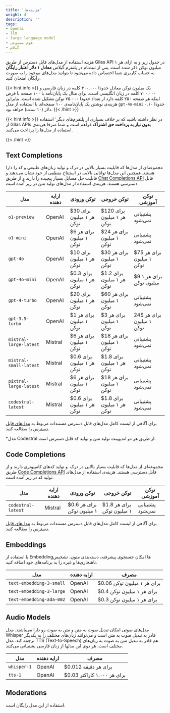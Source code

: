 ```yaml
---
title: 'هزینه‌ها'
weight: 4
description: ''
tags:
- openai
- llm
- large language model
- هوش مصنوعی
- گیلاس
---
```




هزینه استفاده از مدل‌های قابل دسترس از طریق Gilas API در جدول زیر و به ازای هر ۱ میلیون توکن ذکر شده است. پس از ثبت‌نام در پلتفرم گیلاس **معادل ۱ دلار اعتبار رایگان** به حساب کاربری شما اختصاص داده می‌شود تا بتوانید مدل‌های موجود را به صورت رایگان امتحان کنید. 


{{< hint info >}}
یک میلیون توکن معادل حدودا ۳۰۰.۰۰۰ کلمه در زبان فارسی و ۷۰۰.۰۰۰ کلمه در زبان انگلیسی است. برای مثال یک پایان‌نامه با ۱۰۰ صفحه با فرض اینکه هر صفحه ۲۵۰ کلمه دارد از تعداد حدودا ۷۵.۰۰۰ توکن تشکیل شده است. بنابراین هزینه‌ی نوشتن یک پایان‌نامه‌ی ۱۰۰ صفحه‌ای با استفاده از مدل‌ `gpt-4o-mini`   حدودا ۰.۱۰ دلار (۱۰ سنت) خواهد بود.
{{< /hint >}}


{{< hint info >}}
در نظر داشته باشید که بر خلاف بسیاری از پلتفرم‌های دیگر٬ استفاده از Gilas APIs **بدون نیاز به پرداخت حق اشتراک** فراهم است و شما صرفا هزینه‌ی استفاده از مدل‌ها را پرداخت می‌کنید.

{{< /hint >}}


## Text Completions

مجموعه‌ای از مدل‌ها که قابلیت بسیار بالایی در درک و تولید زبان‌های طبیعی و کد را دارا هستند. همچنین این مدل‌ها توانایی بالایی در استنتاج منطقی از خود نشان می‌دهند و قابلیت حل مسایل بسیار پیچیده را دارند  و از طریق [Chat Completions API](/apis/chat-completions) قابل دسترسی هستند. هزینه‌ی استفاده از مدل‌های تولید متن در زیر آمده است.

 مدل | ارایه دهنده | توکن ورودی | توکن خروجی | توکن آموزشی
---|----------|-----|-----|-----
`o1-preview`	 | OpenAI | $30 برای هر ۱ میلیون توکن | $120 برای هر ۱ میلیون توکن | پشتیبانی نمی‌شود
`o1-mini`	 | OpenAI | $6 برای هر ۱ میلیون توکن | $24 برای هر ۱ میلیون توکن | پشتیبانی نمی‌شود
`gpt-4o`	 | OpenAI | $10 برای هر ۱ میلیون توکن | $30 برای هر ۱ میلیون توکن | $75 برای هر ۱ میلیون توکن
`gpt-4o-mini`	 | OpenAI | $0.3 برای هر ۱ میلیون توکن | $1.2 برای هر ۱ میلیون توکن | $9 برای هر ۱ میلیون توکن
`gpt-4-turbo`	 | OpenAI | $20 برای هر ۱ میلیون توکن | $60 برای هر ۱ میلیون توکن | پشتیبانی نمی‌شود
`gpt-3.5-turbo` | OpenAI | $1 برای هر ۱ میلیون توکن | $3 برای هر ۱ میلیون توکن | 24$ برای هر ۱ میلیون توکن
`mistral-large-latest`	 | Mistral | $6 برای هر ۱ میلیون توکن | $18 برای هر ۱ میلیون توکن | پشتیبانی نمی‌شود
`mistral-small-latest`	 | Mistral | $0.6 برای هر ۱ میلیون توکن | $1.8 برای هر ۱ میلیون توکن | پشتیبانی نمی‌شود
`pixtral-large-latest`	 | Mistral | $6 برای هر ۱ میلیون توکن | $18 برای هر ۱ میلیون توکن | پشتیبانی نمی‌شود
`codestral-latest`	 | Mistral | $0.6 برای هر ۱ میلیون توکن | $1.8 برای هر ۱ میلیون توکن | پشتیبانی نمی‌شود

برای آگاهی از لیست کامل مدل‌های قابل دسترس مستندات مربوط به [مدل‌های قابل دسترس](/models) را مطالعه کنید.

*مدل Codestral از طریق هر دو اندپوینت تولید متن و تولید کد قابل دسترس است.

## Code Completions

مجموعه‌ای از مدل‌ها که قابلیت بسیار بالایی در درک  و تولید کدهای کامپیوتری دارند و از طریق [Code Completions API](/fim/chat-completions) قابل دسترسی هستند. هزینه‌ی استفاده از مدل‌های تولید کد در زیر آمده است.

 مدل | ارایه دهنده | توکن ورودی | توکن خروجی | توکن آموزشی
---|----------|-----|-----|-----
`codestral-latest`	 | Mistral | $0.6 برای هر ۱ میلیون توکن | $1.8 برای هر ۱ میلیون توکن | پشتیبانی نمی‌شود

برای آگاهی از لیست کامل مدل‌های قابل دسترس مستندات مربوط به [مدل‌های قابل دسترس](/models) را مطالعه کنید.

## Embeddings

با استفاده از Embeddingها امکان جستجوی پیشرفته، دسته‌بندی متون، تشخیص ناهنجاری‌ها و غیره را به برنامه‌های خود اضافه کنید.

 مدل | ارایه دهنده | مصرف
---|---|----------
`text-embedding-3-small` | OpenAI | $0.06 برای هر ۱ میلیون توکن
`text-embedding-3-large` | OpenAI | $0.4 برای هر ۱ میلیون توکن
`text-embedding-ada-002` | OpenAI | $0.3 برای هر ۱ میلیون توکن

## Audio Models

مدل‌های صوتی امکان تبدیل صوت به متن و متن به صوت رو دارا می‌باشند.
مدل Whisper قادر به تبدیل صوت به متن است و می‌توانند زبان‌های مختلف را به یکدیگر ترجمه کند.
مدل TTS (Text-to-Speech) هم قادر به تبدیل متن به صوت به زبان‌های مختلف است.
هر دوی این مدلها از زبان فارسی پشتیبانی می‌کنند.

 مدل | ارایه دهنده | مصرف
---|---|----------
`whisper-1` | OpenAI | $0.012 برای هر دقیقه
`tts-1` | OpenAI | $0.03 برای هر ۱.۰۰۰ کاراکتر

## Moderations

استفاده از این مدل رایگان است.
